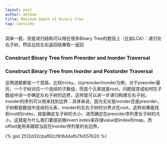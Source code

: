 ```yaml
---
layout: post
author: delbao
title: Maximum Depth of Binary Tree 
tag: leetcode
---
```


简单一题，但是递归结构可以用在很多Binary Tree的题目上（比如LCA）：递归左右子树，然后比较左右返回结果取一返回
 
### Construct Binary Tree from Preorder and Inorder Traversal
### Construct Binary Tree from Inorder and Postorder Traversal
这两道题都是一个思路，比较tricky。以preorder/inorder为例，对于preorder遍历，一个子树对应一个连续的子数组，而首个元素就是root。问题就变成如何在子数组中进一步确定左右子树的边界，这样就可以进一步递归构建左右子树。inorder的序列可以用来找到边界：具体来说，因为无论是inorder还是preorder，子树都是数组中连续的元素，inorder的左右子树的分界点在root，这样如果能找到root的index，就能确定左子树的大小，进而确定在preorder序列里左子树的大小。这就是为什么我们要提前做invert index来存储value到index的map。而offset是用来跟踪当前在inorder序列里的左边界。

{% gist 2512d32cbaf82cf816d4afb7fe557b20 %}

